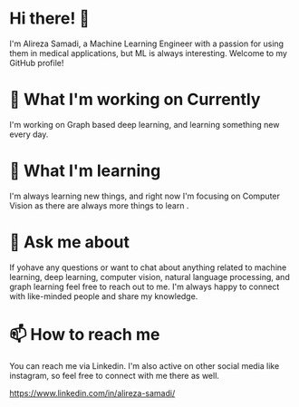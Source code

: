 # Hi there! 👋
I'm Alireza Samadi, a Machine Learning Engineer with a passion for using them in medical applications, but ML is always interesting. 
Welcome to my GitHub profile!  
# 🔭 What I'm working on Currently
I'm working on Graph based deep learning, and learning something new every day.  
# 🌱 What I'm learning
I'm always learning new things, and right now I'm focusing on Computer Vision as there are always more things to learn .
# 💬 Ask me about
If yohave any questions or want to chat about anything related to machine learning, deep learning, computer vision, natural language processing, and graph learning feel free to reach out to me.
I'm always happy to connect with like-minded people and share my knowledge.  
# 📫 How to reach me
You can reach me via Linkedin. I'm also active on other social media like instagram, so feel free to connect with me there as well.

https://www.linkedin.com/in/alireza-samadi/
